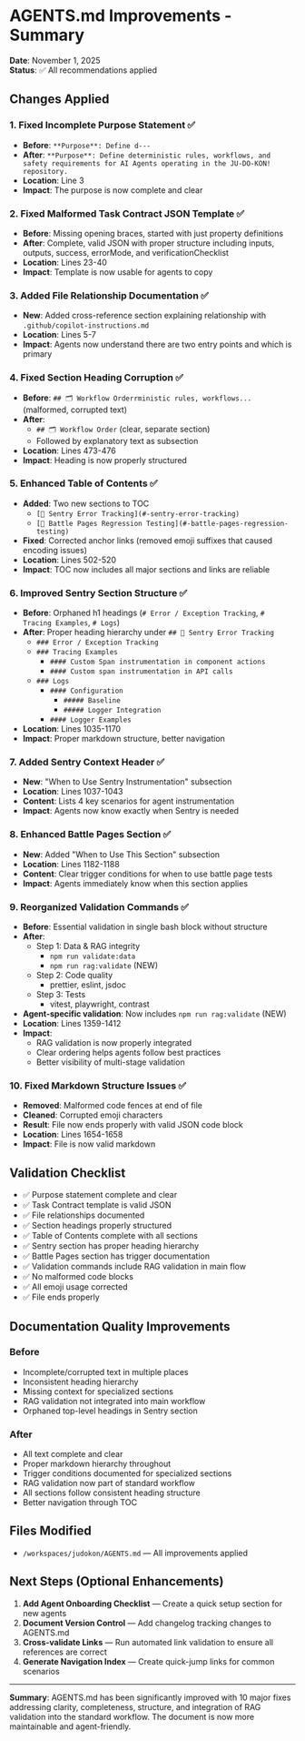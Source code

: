 # AGENTS.md Improvements - Summary

**Date**: November 1, 2025  
**Status**: ✅ All recommendations applied

## Changes Applied

### 1. Fixed Incomplete Purpose Statement ✅

- **Before**: `**Purpose**: Define d---`
- **After**: `**Purpose**: Define deterministic rules, workflows, and safety requirements for AI Agents operating in the JU-DO-KON! repository.`
- **Location**: Line 3
- **Impact**: The purpose is now complete and clear

### 2. Fixed Malformed Task Contract JSON Template ✅

- **Before**: Missing opening braces, started with just property definitions
- **After**: Complete, valid JSON with proper structure including inputs, outputs, success, errorMode, and verificationChecklist
- **Location**: Lines 23-40
- **Impact**: Template is now usable for agents to copy

### 3. Added File Relationship Documentation ✅

- **New**: Added cross-reference section explaining relationship with `.github/copilot-instructions.md`
- **Location**: Lines 5-7
- **Impact**: Agents now understand there are two entry points and which is primary

### 4. Fixed Section Heading Corruption ✅

- **Before**: `## 🗂️ Workflow Orderrministic rules, workflows...` (malformed, corrupted text)
- **After**:
  - `## 🗂️ Workflow Order` (clear, separate section)
  - Followed by explanatory text as subsection
- **Location**: Lines 473-476
- **Impact**: Heading is now properly structured

### 5. Enhanced Table of Contents ✅

- **Added**: Two new sections to TOC
  - `[🚨 Sentry Error Tracking](#-sentry-error-tracking)`
  - `[🎯 Battle Pages Regression Testing](#-battle-pages-regression-testing)`
- **Fixed**: Corrected anchor links (removed emoji suffixes that caused encoding issues)
- **Location**: Lines 502-520
- **Impact**: TOC now includes all major sections and links are reliable

### 6. Improved Sentry Section Structure ✅

- **Before**: Orphaned h1 headings (`# Error / Exception Tracking`, `# Tracing Examples`, `# Logs`)
- **After**: Proper heading hierarchy under `## 🚨 Sentry Error Tracking`
  - `### Error / Exception Tracking`
  - `### Tracing Examples`
    - `#### Custom Span instrumentation in component actions`
    - `#### Custom span instrumentation in API calls`
  - `### Logs`
    - `#### Configuration`
      - `##### Baseline`
      - `##### Logger Integration`
    - `#### Logger Examples`
- **Location**: Lines 1035-1170
- **Impact**: Proper markdown structure, better navigation

### 7. Added Sentry Context Header ✅

- **New**: "When to Use Sentry Instrumentation" subsection
- **Location**: Lines 1037-1043
- **Content**: Lists 4 key scenarios for agent instrumentation
- **Impact**: Agents now know exactly when Sentry is needed

### 8. Enhanced Battle Pages Section ✅

- **New**: Added "When to Use This Section" subsection
- **Location**: Lines 1182-1188
- **Content**: Clear trigger conditions for when to use battle page tests
- **Impact**: Agents immediately know when this section applies

### 9. Reorganized Validation Commands ✅

- **Before**: Essential validation in single bash block without structure
- **After**:
  - Step 1: Data & RAG integrity
    - `npm run validate:data`
    - `npm run rag:validate` (NEW)
  - Step 2: Code quality
    - prettier, eslint, jsdoc
  - Step 3: Tests
    - vitest, playwright, contrast
- **Agent-specific validation**: Now includes `npm run rag:validate` (NEW)
- **Location**: Lines 1359-1412
- **Impact**:
  - RAG validation is now properly integrated
  - Clear ordering helps agents follow best practices
  - Better visibility of multi-stage validation

### 10. Fixed Markdown Structure Issues ✅

- **Removed**: Malformed code fences at end of file
- **Cleaned**: Corrupted emoji characters
- **Result**: File now ends properly with valid JSON code block
- **Location**: Lines 1654-1658
- **Impact**: File is now valid markdown

## Validation Checklist

- ✅ Purpose statement complete and clear
- ✅ Task Contract template is valid JSON
- ✅ File relationships documented
- ✅ Section headings properly structured
- ✅ Table of Contents complete with all sections
- ✅ Sentry section has proper heading hierarchy
- ✅ Battle Pages section has trigger documentation
- ✅ Validation commands include RAG validation in main flow
- ✅ No malformed code blocks
- ✅ All emoji usage corrected
- ✅ File ends properly

## Documentation Quality Improvements

### Before

- Incomplete/corrupted text in multiple places
- Inconsistent heading hierarchy
- Missing context for specialized sections
- RAG validation not integrated into main workflow
- Orphaned top-level headings in Sentry section

### After

- All text complete and clear
- Proper markdown hierarchy throughout
- Trigger conditions documented for specialized sections
- RAG validation now part of standard workflow
- All sections follow consistent heading structure
- Better navigation through TOC

## Files Modified

- `/workspaces/judokon/AGENTS.md` — All improvements applied

## Next Steps (Optional Enhancements)

1. **Add Agent Onboarding Checklist** — Create a quick setup section for new agents
2. **Document Version Control** — Add changelog tracking changes to AGENTS.md
3. **Cross-validate Links** — Run automated link validation to ensure all references are correct
4. **Generate Navigation Index** — Create quick-jump links for common scenarios

---

**Summary**: AGENTS.md has been significantly improved with 10 major fixes addressing clarity, completeness, structure, and integration of RAG validation into the standard workflow. The document is now more maintainable and agent-friendly.
